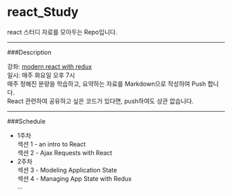 # react_Study

react 스터디 자료를 모아두는 Repo입니다.

---------------------------------------------------------------------------
###Description 

강좌: [modern react with redux](https://www.udemy.com/react-redux/learn/v4/)     
일시: 매주 화요일 오후 7시     
매주 정해진 분량을 학습하고, 요약하는 자료를 Markdown으로 작성하여 Push 합니다.     
React 관련하여 공유하고 싶은 코드가 있다면, push하여도 상관 없습니다.

---------------------------------------------------------------------------
###Schedule
- 1주차     
  섹션 1 - an intro to React     
  섹션 2 - Ajax Requests with React    
- 2주차     
  섹션 3 - Modeling Application State         
  섹션 4 - Managing App State with Redux     
...
